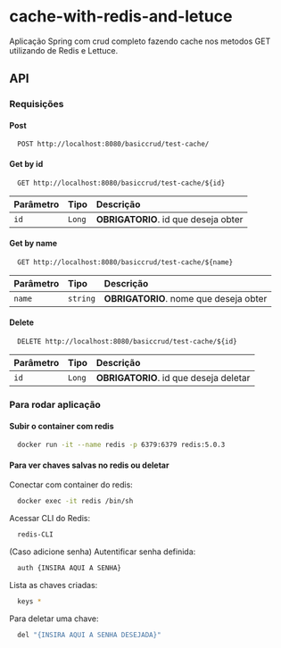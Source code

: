 # cache-with-redis-and-letuce
Aplicação Spring com crud completo fazendo cache nos metodos GET utilizando de Redis e Lettuce. 

## API 
### Requisições
#### Post

```http
  POST http://localhost:8080/basiccrud/test-cache/
```


#### Get by id

```http
  GET http://localhost:8080/basiccrud/test-cache/${id}
```

| Parâmetro | Tipo     | Descrição                |
| :-------- | :------- | :------------------------- |
| `id` | `Long` | **OBRIGATORIO**. id que deseja obter |

#### Get by name

```http
  GET http://localhost:8080/basiccrud/test-cache/${name}
```

| Parâmetro | Tipo     | Descrição                |
| :-------- | :------- | :-------------------------------- |
| `name`      | `string` | **OBRIGATORIO**. nome que deseja obter  |

#### Delete

```http
  DELETE http://localhost:8080/basiccrud/test-cache/${id}
```

| Parâmetro | Tipo     | Descrição                |
| :-------- | :------- | :-------------------------------- |
| `id`      | `Long` | **OBRIGATORIO**. id que deseja deletar  |

### Para rodar aplicação

#### Subir o container com redis
```bash
  docker run -it --name redis -p 6379:6379 redis:5.0.3
```

#### Para ver chaves salvas no redis ou deletar

  Conectar com container do redis:
```bash
  docker exec -it redis /bin/sh
```  
  Acessar CLI do Redis: 
```bash  
  redis-CLI
```
  (Caso adicione senha) Autentificar senha definida: 
```bash
  auth {INSIRA AQUI A SENHA}
```
  Lista as chaves criadas: 
```bash
  keys *
```
  Para deletar uma chave: 
```bash
  del "{INSIRA AQUI A SENHA DESEJADA}"
```
  
